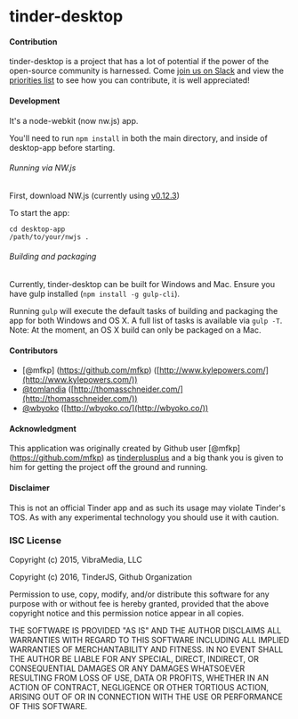 tinder-desktop
========

#### Contribution ####

tinder-desktop is a project that has a lot of potential if the power of the open-source community is harnessed. Come [join us on Slack](http://tinderjs.com) and view the [priorities list](https://github.com/tinderjs/tinder-desktop/wiki/Development-Priorities) to see how you can contribute, it is well appreciated!

#### Development ####

It's a node-webkit (now nw.js) app.

You'll need to run `npm install` in both the main directory, and inside of desktop-app before starting.

###### Running via NW.js

First, download NW.js (currently using [v0.12.3](http://dl.nwjs.io/v0.12.3/))

To start the app:

```
cd desktop-app
/path/to/your/nwjs .
```

###### Building and packaging

Currently, tinder-desktop can be built for Windows and Mac. Ensure you have gulp installed (`npm install -g gulp-cli`).

Running `gulp` will execute the default tasks of building and packaging the app for both Windows and OS X. A full list of tasks is available via `gulp -T`. Note: At the moment, an OS X build can only be packaged on a Mac.

#### Contributors ####

- [@mfkp] (https://github.com/mfkp) ([http://www.kylepowers.com/](http://www.kylepowers.com/))
- [@tomlandia](https://github.com/tomlandia) ([http://thomasschneider.com/](http://thomasschneider.com/))
- [@wbyoko](https://github.com/wbyoko) ([http://wbyoko.co/](http://wbyoko.co/))

#### Acknowledgment ####

This application was originally created by Github user [@mfkp] (https://github.com/mfkp) as [tinderplusplus](https://github.com/mfkp/tinderplusplus) and a big thank you is given to him for getting the project off the ground and running.

#### Disclaimer ####

This is not an official Tinder app and as such its usage may violate Tinder's TOS. As with any experimental technology you should use it with caution.

### ISC License ###

Copyright (c) 2015, VibraMedia, LLC

Copyright (c) 2016, TinderJS, Github Organization

Permission to use, copy, modify, and/or distribute this software for any purpose with or without fee is hereby granted, provided that the above copyright notice and this permission notice appear in all copies.

THE SOFTWARE IS PROVIDED "AS IS" AND THE AUTHOR DISCLAIMS ALL WARRANTIES WITH REGARD TO THIS SOFTWARE INCLUDING ALL IMPLIED WARRANTIES OF MERCHANTABILITY AND FITNESS. IN NO EVENT SHALL THE AUTHOR BE LIABLE FOR ANY SPECIAL, DIRECT, INDIRECT, OR CONSEQUENTIAL DAMAGES OR ANY DAMAGES WHATSOEVER RESULTING FROM LOSS OF USE, DATA OR PROFITS, WHETHER IN AN ACTION OF CONTRACT, NEGLIGENCE OR OTHER TORTIOUS ACTION, ARISING OUT OF OR IN CONNECTION WITH THE USE OR PERFORMANCE OF THIS SOFTWARE.
